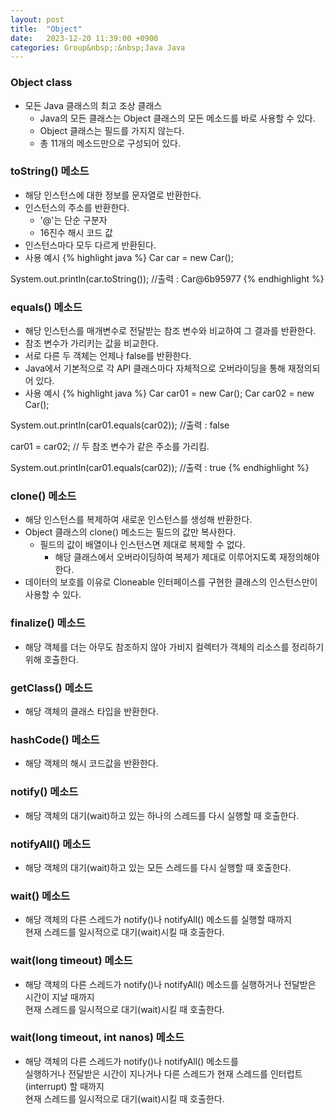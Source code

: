 ```yaml
---
layout: post
title:  "Object"
date:   2023-12-20 11:39:00 +0900
categories: Group&nbsp;:&nbsp;Java Java
---
```


### Object class

- 모든 Java 클래스의 최고 조상 클래스
    - Java의 모든 클래스는 Object 클래스의 모든 메소드를 바로 사용할 수 있다.
    - Object 클래스는 필드를 가지지 않는다.
    - 총 11개의 메소드만으로 구성되어 있다.

### toString() 메소드

- 해당 인스턴스에 대한 정보를 문자열로 반환한다.
- 인스턴스의 주소를 반환한다.
    - '@'는 단순 구분자
    - 16진수 해시 코드 값
- 인스턴스마다 모두 다르게 반환된다.
- 사용 예시
{% highlight java %}
Car car = new Car();

System.out.println(car.toString()); //출력 : Car@6b95977
{% endhighlight %}

### equals() 메소드

- 해당 인스턴스를 매개변수로 전달받는 참조 변수와 비교하여 그 결과를 반환한다.
- 참조 변수가 가리키는 값을 비교한다.
- 서로 다른 두 객체는 언제나 false를 반환한다.
- Java에서 기본적으로 각 API 클래스마다 자체적으로 오버라이딩을 통해 재정의되어 있다.
- 사용 예시
{% highlight java %}
Car car01 = new Car();
Car car02 = new Car();

System.out.println(car01.equals(car02)); //출력 : false

car01 = car02; // 두 참조 변수가 같은 주소를 가리킴.

System.out.println(car01.equals(car02)); //출력 : true
{% endhighlight %}

### clone() 메소드

- 해당 인스턴스를 복제하여 새로운 인스턴스를 생성해 반환한다.
- Object 클래스의 clone() 메소드는 필드의 값만 복사한다.
    - 필드의 값이 배열이나 인스턴스면 제대로 복제할 수 없다.
        - 해당 클래스에서 오버라이딩하여 복제가 제대로 이루어지도록 재정의해야 한다.
- 데이터의 보호를 이유로 Cloneable 인터페이스를 구현한 클래스의 인스턴스만이 사용할 수 있다.

### finalize() 메소드

- 해당 객체를 더는 아무도 참조하지 않아 가비지 컬렉터가 객체의 리소스를 정리하기 위해 호출한다.

### getClass() 메소드

- 해당 객체의 클래스 타입을 반환한다.

### hashCode() 메소드

- 해당 객체의 해시 코드값을 반환한다.

### notify() 메소드

- 해당 객체의 대기(wait)하고 있는 하나의 스레드를 다시 실행할 때 호출한다.

### notifyAll() 메소드

- 해당 객체의 대기(wait)하고 있는 모든 스레드를 다시 실행할 때 호출한다.

### wait() 메소드

-  해당 객체의 다른 스레드가 notify()나 notifyAll() 메소드를 실행할 때까지  
현재 스레드를 일시적으로 대기(wait)시킬 때 호출한다.

### wait(long timeout) 메소드

- 해당 객체의 다른 스레드가 notify()나 notifyAll() 메소드를 실행하거나 전달받은 시간이 지날 때까지  
현재 스레드를 일시적으로 대기(wait)시킬 때 호출한다.

### wait(long timeout, int nanos) 메소드

- 해당 객체의 다른 스레드가 notify()나 notifyAll() 메소드를  
실행하거나 전달받은 시간이 지나거나 다른 스레드가 현재 스레드를 인터럽트(interrupt) 할 때까지  
현재 스레드를 일시적으로 대기(wait)시킬 때 호출한다.